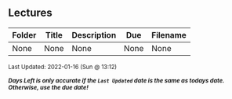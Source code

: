 ## Lectures

| Folder | Title | Description | Due | Filename |
|-----|-----|-----|-----|-----|
| None | None | None | None | None |

<sup>Last Updated: 2022-01-16 (Sun @ 13:12)</sup> 

<sup>***Days Left is only accurate if the `Last Updated` date is the same as todays date. Otherwise, use the due date!***</sup> 
